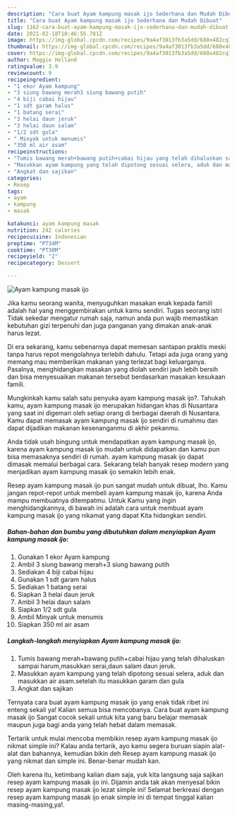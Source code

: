 ```yaml
---
description: "Cara buat Ayam kampung masak ijo Sederhana dan Mudah Dibuat"
title: "Cara buat Ayam kampung masak ijo Sederhana dan Mudah Dibuat"
slug: 1162-cara-buat-ayam-kampung-masak-ijo-sederhana-dan-mudah-dibuat
date: 2021-02-18T10:46:55.781Z
image: https://img-global.cpcdn.com/recipes/9a4af3013fb3a5dd/680x482cq70/ayam-kampung-masak-ijo-foto-resep-utama.jpg
thumbnail: https://img-global.cpcdn.com/recipes/9a4af3013fb3a5dd/680x482cq70/ayam-kampung-masak-ijo-foto-resep-utama.jpg
cover: https://img-global.cpcdn.com/recipes/9a4af3013fb3a5dd/680x482cq70/ayam-kampung-masak-ijo-foto-resep-utama.jpg
author: Maggie Holland
ratingvalue: 3.9
reviewcount: 9
recipeingredient:
- "1 ekor Ayam kampung"
- "3 siung bawang merah3 siung bawang putih"
- "4 biji cabai hijau"
- "1 sdt garam halus"
- "1 batang serai"
- "3 helai daun jeruk"
- "3 helai daun salam"
- "1/2 sdt gula"
- " Minyak untuk menumis"
- "350 ml air asam"
recipeinstructions:
- "Tumis bawang merah+bawang putih+cabai hijau yang telah dihaluskan sampai harum,masukkan serai,daun salam daun jeruk."
- "Masukkan ayam kampung yang telah dipotong sesuai selera, aduk dan masukkan air asam.setelah itu masukkan garam dan gula"
- "Angkat dan sajikan"
categories:
- Resep
tags:
- ayam
- kampung
- masak

katakunci: ayam kampung masak 
nutrition: 242 calories
recipecuisine: Indonesian
preptime: "PT34M"
cooktime: "PT30M"
recipeyield: "2"
recipecategory: Dessert

---
```



![Ayam kampung masak ijo](https://img-global.cpcdn.com/recipes/9a4af3013fb3a5dd/680x482cq70/ayam-kampung-masak-ijo-foto-resep-utama.jpg)

Jika kamu seorang wanita, menyuguhkan masakan enak kepada famili adalah hal yang menggembirakan untuk kamu sendiri. Tugas seorang istri Tidak sekedar mengatur rumah saja, namun anda pun wajib memastikan kebutuhan gizi terpenuhi dan juga panganan yang dimakan anak-anak harus lezat.

Di era  sekarang, kamu sebenarnya dapat memesan santapan praktis meski tanpa harus repot mengolahnya terlebih dahulu. Tetapi ada juga orang yang memang mau memberikan makanan yang terlezat bagi keluarganya. Pasalnya, menghidangkan masakan yang diolah sendiri jauh lebih bersih dan bisa menyesuaikan makanan tersebut berdasarkan masakan kesukaan famili. 



Mungkinkah kamu salah satu penyuka ayam kampung masak ijo?. Tahukah kamu, ayam kampung masak ijo merupakan hidangan khas di Nusantara yang saat ini digemari oleh setiap orang di berbagai daerah di Nusantara. Kamu dapat memasak ayam kampung masak ijo sendiri di rumahmu dan dapat dijadikan makanan kesenanganmu di akhir pekanmu.

Anda tidak usah bingung untuk mendapatkan ayam kampung masak ijo, karena ayam kampung masak ijo mudah untuk didapatkan dan kamu pun bisa memasaknya sendiri di rumah. ayam kampung masak ijo dapat dimasak memalui berbagai cara. Sekarang telah banyak resep modern yang menjadikan ayam kampung masak ijo semakin lebih enak.

Resep ayam kampung masak ijo pun sangat mudah untuk dibuat, lho. Kamu jangan repot-repot untuk membeli ayam kampung masak ijo, karena Anda mampu membuatnya ditempatmu. Untuk Kamu yang ingin menghidangkannya, di bawah ini adalah cara untuk membuat ayam kampung masak ijo yang nikamat yang dapat Kita hidangkan sendiri.

<!--inarticleads1-->

##### Bahan-bahan dan bumbu yang dibutuhkan dalam menyiapkan Ayam kampung masak ijo:

1. Gunakan 1 ekor Ayam kampung
1. Ambil 3 siung bawang merah+3 siung bawang putih
1. Sediakan 4 biji cabai hijau
1. Gunakan 1 sdt garam halus
1. Sediakan 1 batang serai
1. Siapkan 3 helai daun jeruk
1. Ambil 3 helai daun salam
1. Siapkan 1/2 sdt gula
1. Ambil  Minyak untuk menumis
1. Siapkan 350 ml air asam




<!--inarticleads2-->

##### Langkah-langkah menyiapkan Ayam kampung masak ijo:

1. Tumis bawang merah+bawang putih+cabai hijau yang telah dihaluskan sampai harum,masukkan serai,daun salam daun jeruk.
1. Masukkan ayam kampung yang telah dipotong sesuai selera, aduk dan masukkan air asam.setelah itu masukkan garam dan gula
1. Angkat dan sajikan




Ternyata cara buat ayam kampung masak ijo yang enak tidak ribet ini enteng sekali ya! Kalian semua bisa mencobanya. Cara buat ayam kampung masak ijo Sangat cocok sekali untuk kita yang baru belajar memasak maupun juga bagi anda yang telah hebat dalam memasak.

Tertarik untuk mulai mencoba membikin resep ayam kampung masak ijo nikmat simple ini? Kalau anda tertarik, ayo kamu segera buruan siapin alat-alat dan bahannya, kemudian bikin deh Resep ayam kampung masak ijo yang nikmat dan simple ini. Benar-benar mudah kan. 

Oleh karena itu, ketimbang kalian diam saja, yuk kita langsung saja sajikan resep ayam kampung masak ijo ini. Dijamin anda tak akan menyesal bikin resep ayam kampung masak ijo lezat simple ini! Selamat berkreasi dengan resep ayam kampung masak ijo enak simple ini di tempat tinggal kalian masing-masing,ya!.

